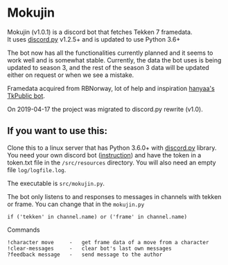 # Mokujin

Mokujin (v1.0.1) is a discord bot that fetches Tekken 7 framedata.  
It uses [discord.py](https://github.com/Rapptz/discord.py) v1.2.5+ and is updated to use Python 3.6+

The bot now has all the functionalities currently planned and it seems to work well and is somewhat stable. Currently, the data the bot uses is being updated to season 3, and the rest of the season 3 data will be updated either on request or when we see a mistake.

Framedata acquired from RBNorway, lot of help and inspiration [hanyaa's TkPublic bot](https://github.com/hanyaah/TkPublic).

On 2019-04-17 the project was migrated to discord.py rewrite (v1.0). 

## If you want to use this:

Clone this to a linux server that has Python 3.6.0+ with [discord.py](https://github.com/Rapptz/discord.py) library.
You need your own discord bot ([instruction](https://github.com/reactiflux/discord-irc/wiki/Creating-a-discord-bot-&-getting-a-token)) and have the token in a token.txt file in the `/src/resources` directory.
You will also need an empty file `log/logfile.log`.

The executable is `src/mokujin.py`.

The bot only listens to and responses to messages in channels with tekken or frame. You can change that in the `mokujin.py`
```
if ('tekken' in channel.name) or ('frame' in channel.name)
```

Commands
```
!character move     -   get frame data of a move from a character
!clear-messages     -   clear bot's last own messages
?feedback message   -   send message to the author   
```
